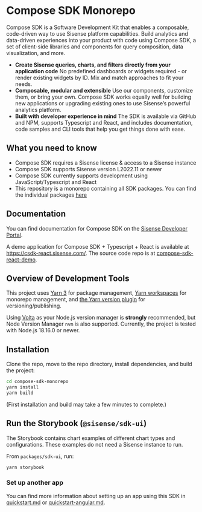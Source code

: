 # Compose SDK Monorepo

Compose SDK is a Software Development Kit that enables a composable, code-driven way to use Sisense platform capabilities. Build analytics and data-driven experiences into your product with code using Compose SDK, a set of client-side libraries and components for query composition, data visualization, and more.

- **Create Sisense queries, charts, and filters directly from your application code**
  No predefined dashboards or widgets required - or render existing widgets by ID. Mix and match approaches to fit your needs.
- **Composable, modular and extensible**
  Use our components, customize them, or bring your own. Compose SDK works equally well for building new applications or upgrading existing ones to use Sisense’s powerful analytics platform.
- **Built with developer experience in mind**
  The SDK is available via GitHub and NPM, supports Typescript and React, and includes documentation, code samples and CLI tools that help you get things done with ease.

## What you need to know

- Compose SDK requires a Sisense license & access to a Sisense instance
- Compose SDK supports Sisense version L2022.11 or newer
- Compose SDK currently supports development using JavaScript/Typescript and React
- This repository is a monorepo containing all SDK packages. You can find the individual packages [here](https://www.npmjs.com/search?q=%40sisense%2Fsdk)

## Documentation

You can find documentation for Compose SDK on the [Sisense Developer Portal](https://sisense.dev).

A demo application for Compose SDK + Typescript + React is available at https://csdk-react.sisense.com/. The source code repo is at [compose-sdk-react-demo](https://github.com/sisense/compose-sdk-react-demo).

## Overview of Development Tools

This project uses [Yarn 3](https://github.com/yarnpkg/berry) for package management,
[Yarn workspaces](https://yarnpkg.com/features/workspaces) for monorepo management,
and [the Yarn version plugin](https://yarnpkg.com/features/release-workflow) for versioning/publishing.

Using [Volta](https://docs.volta.sh/guide/getting-started) as
your Node.js version manager is **strongly** recommended, but Node Version Manager `nvm` is also supported.
Currently, the project is tested with Node.js 18.16.0 or newer.

## Installation

Clone the repo, move to the repo directory, install dependencies, and build the project:

```sh
cd compose-sdk-monorepo
yarn install
yarn build
```

(First installation and build may take a few minutes to complete.)

## Run the Storybook (`@sisense/sdk-ui`)

The Storybook contains chart examples of different chart types and configurations.
These examples do not need a Sisense instance to run.

From `packages/sdk-ui`, run:

```sh
yarn storybook
```

### Set up another app

You can find more information about setting up an app using this SDK in [quickstart.md](./docs-md/sdk/quickstart.md) or [quickstart-angular.md](./docs-md/sdk/quickstart-angular.md).
